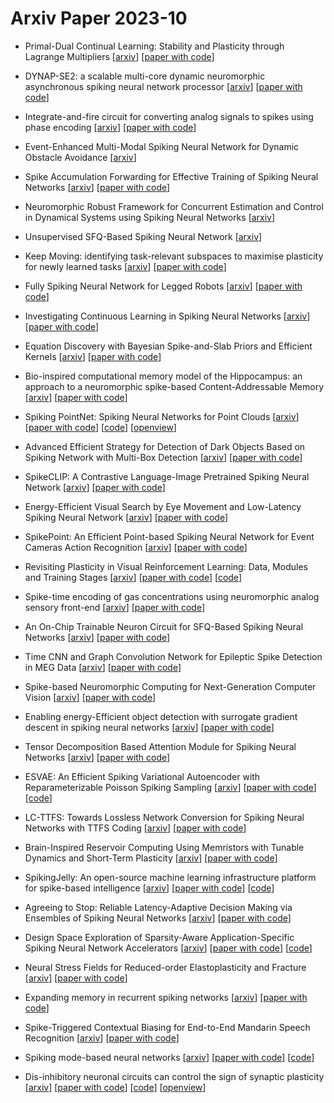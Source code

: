 # Arxiv Paper 2023-10


- Primal-Dual Continual Learning: Stability and Plasticity through Lagrange Multipliers [[arxiv](https://arxiv.org/abs/2310.00154)] [[paper with code](https://paperswithcode.com/paper/primal-dual-continual-learning-stability-and)]

- DYNAP-SE2: a scalable multi-core dynamic neuromorphic asynchronous spiking neural network processor [[arxiv](https://arxiv.org/abs/2310.00564)] [[paper with code](https://paperswithcode.com/paper/dynap-se2-a-scalable-multi-core-dynamic)]

- Integrate-and-fire circuit for converting analog signals to spikes using phase encoding [[arxiv](https://arxiv.org/abs/2310.02055)] [[paper with code](https://paperswithcode.com/paper/integrate-and-fire-circuit-for-converting)]

- Event-Enhanced Multi-Modal Spiking Neural Network for Dynamic Obstacle Avoidance [[arxiv](https://arxiv.org/abs/2310.02361)]

- Spike Accumulation Forwarding for Effective Training of Spiking Neural Networks [[arxiv](https://arxiv.org/abs/2310.02772)] [[paper with code](https://paperswithcode.com/paper/spike-accumulation-forwarding-for-effective)]

- Neuromorphic Robust Framework for Concurrent Estimation and Control in Dynamical Systems using Spiking Neural Networks [[arxiv](https://arxiv.org/abs/2310.03873)]

- Unsupervised SFQ-Based Spiking Neural Network [[arxiv](https://arxiv.org/abs/2310.03918)]

- Keep Moving: identifying task-relevant subspaces to maximise plasticity for newly learned tasks [[arxiv](https://arxiv.org/abs/2310.04741)] [[paper with code](https://paperswithcode.com/paper/balancing-stability-and-plasticity-in)]

- Fully Spiking Neural Network for Legged Robots [[arxiv](https://arxiv.org/abs/2310.05022)] [[paper with code](https://paperswithcode.com/paper/fully-spiking-neural-network-for-legged)]

- Investigating Continuous Learning in Spiking Neural Networks [[arxiv](https://arxiv.org/abs/2310.05343)] [[paper with code](https://paperswithcode.com/paper/investigating-continuous-learning-in-spiking)]

- Equation Discovery with Bayesian Spike-and-Slab Priors and Efficient Kernels [[arxiv](https://arxiv.org/abs/2310.05387)] [[paper with code](https://paperswithcode.com/paper/equation-discovery-with-bayesian-spike-and)]

- Bio-inspired computational memory model of the Hippocampus: an approach to a neuromorphic spike-based Content-Addressable Memory [[arxiv](https://arxiv.org/abs/2310.05868)] [[paper with code](https://paperswithcode.com/paper/bio-inspired-computational-memory-model-of)]

- Spiking PointNet: Spiking Neural Networks for Point Clouds [[arxiv](https://arxiv.org/abs/2310.06232)] [[paper with code](https://paperswithcode.com/paper/spiking-pointnet-spiking-neural-networks-for)] [[code](https://github.com/dayongren/spiking-pointnet)] [[openview](https://openreview.net/forum?id=Ev2XuqvJCy)]

- Advanced Efficient Strategy for Detection of Dark Objects Based on Spiking Network with Multi-Box Detection [[arxiv](https://arxiv.org/abs/2310.06370)] [[paper with code](https://paperswithcode.com/paper/advanced-efficient-strategy-for-detection-of)]

- SpikeCLIP: A Contrastive Language-Image Pretrained Spiking Neural Network [[arxiv](https://arxiv.org/abs/2310.06488)] [[paper with code](https://paperswithcode.com/paper/spikeclip-a-contrastive-language-image)]

- Energy-Efficient Visual Search by Eye Movement and Low-Latency Spiking Neural Network [[arxiv](https://arxiv.org/abs/2310.06578)] [[paper with code](https://paperswithcode.com/paper/energy-efficient-visual-search-by-eye)]

- SpikePoint: An Efficient Point-based Spiking Neural Network for Event Cameras Action Recognition [[arxiv](https://arxiv.org/abs/2310.07189)] [[paper with code](https://paperswithcode.com/paper/spikepoint-an-efficient-point-based-spiking)]

- Revisiting Plasticity in Visual Reinforcement Learning: Data, Modules and Training Stages [[arxiv](https://arxiv.org/abs/2310.07418)] [[paper with code](https://paperswithcode.com/paper/revisiting-plasticity-in-visual-reinforcement)] [[code](https://github.com/Guozheng-Ma/Adaptive-Replay-Ratio)]

- Spike-time encoding of gas concentrations using neuromorphic analog sensory front-end [[arxiv](https://arxiv.org/abs/2310.07475)] [[paper with code](https://paperswithcode.com/paper/spike-time-encoding-of-gas-concentrations)]

- An On-Chip Trainable Neuron Circuit for SFQ-Based Spiking Neural Networks [[arxiv](https://arxiv.org/abs/2310.07824)] [[paper with code](https://paperswithcode.com/paper/an-on-chip-trainable-neuron-circuit-for-sfq)]

- Time CNN and Graph Convolution Network for Epileptic Spike Detection in MEG Data [[arxiv](https://arxiv.org/abs/2310.09236)] [[paper with code](https://paperswithcode.com/paper/time-cnn-and-graph-convolution-network-for)]

- Spike-based Neuromorphic Computing for Next-Generation Computer Vision [[arxiv](https://arxiv.org/abs/2310.09692)] [[paper with code](https://paperswithcode.com/paper/spike-based-neuromorphic-computing-for-next)]

- Enabling energy-Efficient object detection with surrogate gradient descent in spiking neural networks [[arxiv](https://arxiv.org/abs/2310.12985)] [[paper with code](https://paperswithcode.com/paper/enabling-energy-efficient-object-detection)]

- Tensor Decomposition Based Attention Module for Spiking Neural Networks [[arxiv](https://arxiv.org/abs/2310.14576)] [[paper with code](https://paperswithcode.com/paper/tensor-decomposition-based-attention-module)]

- ESVAE: An Efficient Spiking Variational Autoencoder with Reparameterizable Poisson Spiking Sampling [[arxiv](https://arxiv.org/abs/2310.14839)] [[paper with code](https://paperswithcode.com/paper/esvae-an-efficient-spiking-variational)] [[code](https://github.com/qgzhan/esvae)]

- LC-TTFS: Towards Lossless Network Conversion for Spiking Neural Networks with TTFS Coding [[arxiv](https://arxiv.org/abs/2310.14978)] [[paper with code](https://paperswithcode.com/paper/lc-ttfs-towards-lossless-network-conversion)]

- Brain-Inspired Reservoir Computing Using Memristors with Tunable Dynamics and Short-Term Plasticity [[arxiv](https://arxiv.org/abs/2310.16331)] [[paper with code](https://paperswithcode.com/paper/brain-inspired-reservoir-computing-using)]

- SpikingJelly: An open-source machine learning infrastructure platform for spike-based intelligence [[arxiv](https://arxiv.org/abs/2310.16620)] [[paper with code](https://paperswithcode.com/paper/spikingjelly-an-open-source-machine-learning)] [[code](https://github.com/fangwei123456/spikingjelly)]

- Agreeing to Stop: Reliable Latency-Adaptive Decision Making via Ensembles of Spiking Neural Networks [[arxiv](https://arxiv.org/abs/2310.16675)] [[paper with code](https://paperswithcode.com/paper/agreeing-to-stop-reliable-latency-adaptive)]

- Design Space Exploration of Sparsity-Aware Application-Specific Spiking Neural Network Accelerators [[arxiv](https://arxiv.org/abs/2310.16745)] [[paper with code](https://paperswithcode.com/paper/design-space-exploration-of-sparsity-aware)] [[code](https://github.com/githubofaliyev/snn-dse)]

- Neural Stress Fields for Reduced-order Elastoplasticity and Fracture [[arxiv](https://arxiv.org/abs/2310.17790)] [[paper with code](https://paperswithcode.com/paper/neural-stress-fields-for-reduced-order)]

- Expanding memory in recurrent spiking networks [[arxiv](https://arxiv.org/abs/2310.19067)] [[paper with code](https://paperswithcode.com/paper/expanding-memory-in-recurrent-spiking)]

- Spike-Triggered Contextual Biasing for End-to-End Mandarin Speech Recognition [[arxiv](https://arxiv.org/abs/2310.04657)] [[paper with code](https://paperswithcode.com/paper/spike-triggered-contextual-biasing-for-end-to)]

- Spiking mode-based neural networks [[arxiv](https://arxiv.org/abs/2310.14621)] [[paper with code](https://paperswithcode.com/paper/spiking-mode-based-neural-networks)] [[code](https://github.com/linzhanghan/smnn)]

- Dis-inhibitory neuronal circuits can control the sign of synaptic plasticity [[arxiv](https://arxiv.org/abs/2310.19614)] [[paper with code](https://paperswithcode.com/paper/dis-inhibitory-neuronal-circuits-can-control)] [[code](https://github.com/fmi-basel/disinhibitory-control)] [[openview](https://openreview.net/forum?id=7otRtfrRqo)]

